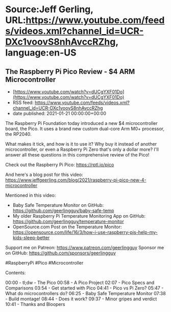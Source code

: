 # Source:Jeff Gerling, URL:https://www.youtube.com/feeds/videos.xml?channel_id=UCR-DXc1voovS8nhAvccRZhg, language:en-US

## The Raspberry Pi Pico Review - $4 ARM Microcontroller
 - [https://www.youtube.com/watch?v=dUCgYXF01Do](https://www.youtube.com/watch?v=dUCgYXF01Do)
 - RSS feed: https://www.youtube.com/feeds/videos.xml?channel_id=UCR-DXc1voovS8nhAvccRZhg
 - date published: 2021-01-21 00:00:00+00:00

The Raspberry Pi Foundation today introduced a new $4 microcontroller board, the Pico. It uses a brand new custom dual-core Arm M0+ processor, the RP2040.

What makes it tick, and how is it to use it? Why buy it instead of another microcontroller, or even a Raspberry Pi Zero that's only a dollar more? I'll answer all these questions in this comprehensive review of the Pico!

Check out the Raspberry Pi Pico: https://rptl.io/pico

And here's a blog post for this video: https://www.jeffgeerling.com/blog/2021/raspberry-pi-pico-new-4-microcontroller

Mentioned in this video:

  - Baby Safe Temperature Monitor on GitHub: https://github.com/geerlingguy/baby-safe-temp
  - My older Raspberry Pi Temperature Monitoring App on GitHub: https://github.com/geerlingguy/temperature-monitor
  - OpenSource.com Post on the Temperature Monitor: https://opensource.com/life/16/3/how-i-use-raspberry-pis-help-my-kids-sleep-better

Support me on Patreon: https://www.patreon.com/geerlingguy
Sponsor me on GitHub: https://github.com/sponsors/geerlingguy

#RaspberryPi #Pico #Microcontroller

Contents:

00:00 - tl;dw - The Pico
00:58 - A Pico Project
02:07 - Pico Specs and Comparisons
03:54 - Get started with Pico
04:41 - Pico vs Pi Zero?
05:47 - What do microcontrollers do?
06:25 - Baby Safe Temperature Monitor
07:38 - Build montage!
08:44 - Does it work?
09:37 - Minor gripes and verdict
10:41 - Thanks and Bloopers

